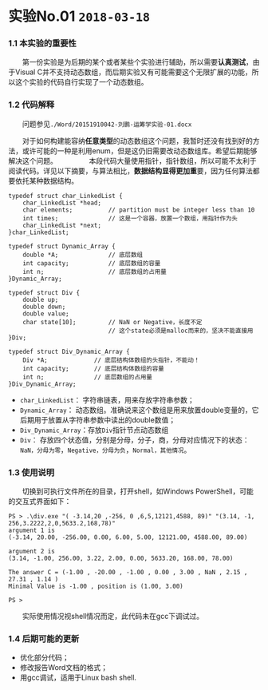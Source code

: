 # 实验No.01 ```2018-03-18```

### 1.1 本实验的重要性
　　第一份实验是为后期的某个或者某些个实验进行辅助，所以需要**认真测试**，由于Visual C并不支持动态数组，而后期实验又有可能需要这个无限扩展的功能，所以这个实验的代码自行实现了一个动态数组。

### 1.2 代码解释

　　问题参见```./Word/20151910042-刘鹏-运筹学实验-01.docx```

　　对于如何构建能容纳**任意类型**的动态数组这个问题，我暂时还没有找到好的方法，或许可能的一种是利用enum，但是这仍旧需要改动态数组库。希望后期能够解决这个问题。
　　
　　本段代码大量使用指针，指针数组，所以可能不太利于阅读代码。详见以下摘要，与算法相比，**数据结构显得更加重**要，因为任何算法都要依托某种数据结构。
``` 
typedef struct char_LinkedList {
    char_LinkedList *head;
    char elements;			// partition must be integer less than 10
    int times;				// 这是一个容器，放置一个数组，用指针作为头
    char_LinkedList *next;
}char_LinkedList;

typedef struct Dynamic_Array {
    double *A;				// 底层数组
    int capacity;			// 底层数组的容量
    int n;                  // 底层数组的占用量
}Dynamic_Array;

typedef struct Div {
    double up;
    double down;
    double value;
    char state[10];         // NaN or Negative，长度不定
                            // 这个state必须是malloc而来的，坚决不能直接用
}Div;

typedef struct Div_Dynamic_Array {
    Div *A;             // 底层结构体数组的头指针，不能动！
    int capacity;       // 底层结构体数组的容量
    int n;              // 底层数组的占用量
}Div_Dynamic_Array;
```
 - ```char_LinkedList```： 字符串链表，用来存放字符串参数；
 - ```Dynamic_Array```： 动态数组。准确说来这个数组是用来放置double变量的，它后期用于放置从字符串参数中读出的double数值；
 - ```Div_Dynamic_Array```：存放```Div```指针节点动态数组
 - ```Div```： 存放四个状态值，分别是分母，分子，商，分母对应情况下的状态：```NaN，分母为零```，```Negative，分母为负```，```Normal，其他情况```。

### 1.3 使用说明

　　切换到可执行文件所在的目录，打开shell，如Windows PowerShell，可能的交互式界面如下：

```
PS > .\div.exe "( -3.14,20 ,-256, 0 ,6,5,12121,4588, 89)" "(3.14, -1, 256,3.2222,2,0,5633.2,168,78)"
argument 1 is
(-3.14, 20.00, -256.00, 0.00, 6.00, 5.00, 12121.00, 4588.00, 89.00)

argument 2 is
(3.14, -1.00, 256.00, 3.22, 2.00, 0.00, 5633.20, 168.00, 78.00)

The answer C = (-1.00 , -20.00 , -1.00 , 0.00 , 3.00 , NaN , 2.15 , 27.31 , 1.14 )
Minimal Value is -1.00 , position is (1.00, 3.00)

PS >
```

　　实际使用情况视shell情况而定，此代码未在gcc下调试过。

### 1.4 后期可能的更新

- 优化部分代码；
- 修改报告Word文档的格式；
- 用gcc调试，适用于Linux bash shell.